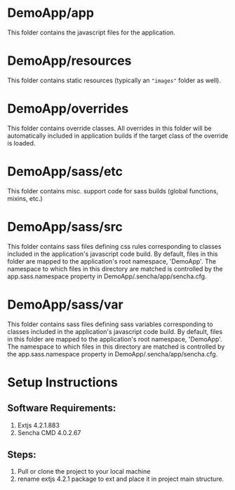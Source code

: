 # DemoApp/app

This folder contains the javascript files for the application.

# DemoApp/resources

This folder contains static resources (typically an `"images"` folder as well).

# DemoApp/overrides

This folder contains override classes. All overrides in this folder will be 
automatically included in application builds if the target class of the override
is loaded.

# DemoApp/sass/etc

This folder contains misc. support code for sass builds (global functions, 
mixins, etc.)

# DemoApp/sass/src

This folder contains sass files defining css rules corresponding to classes
included in the application's javascript code build.  By default, files in this 
folder are mapped to the application's root namespace, 'DemoApp'. The
namespace to which files in this directory are matched is controlled by the
app.sass.namespace property in DemoApp/.sencha/app/sencha.cfg. 

# DemoApp/sass/var

This folder contains sass files defining sass variables corresponding to classes
included in the application's javascript code build.  By default, files in this 
folder are mapped to the application's root namespace, 'DemoApp'. The
namespace to which files in this directory are matched is controlled by the
app.sass.namespace property in DemoApp/.sencha/app/sencha.cfg. 
# Setup Instructions

Software Requirements:
---------------------

1. Extjs 4.2.1.883
2. Sencha CMD 4.0.2.67
 
Steps:
-----

1. Pull or clone the project to your local machine
2. rename extjs 4.2.1 package to ext and place it in project main structure.
